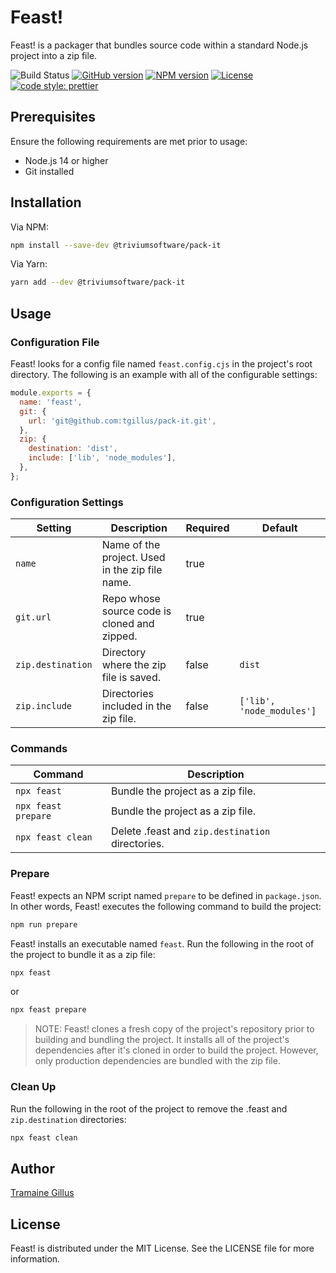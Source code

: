 # Feast!

Feast! is a packager that bundles source code within a standard Node.js project into a zip file.

![Build Status](https://github.com/tgillus/pack-it/actions/workflows/main.yml/badge.svg)
[![GitHub version](https://img.shields.io/github/package-json/v/tgillus/pack-it)](https://github.com/tgillus/pack-it#readme)
[![NPM version](https://img.shields.io/npm/v/@triviumsoftware/pack-it)](https://www.npmjs.com/package/@triviumsoftware/pack-it)
[![License](https://img.shields.io/npm/l/@triviumsoftware/pack-it)](https://github.com/tgillus/pack-it/blob/main/LICENSE)
[![code style: prettier](https://img.shields.io/badge/code_style-prettier-ff69b4.svg?style=flat-square)](https://github.com/prettier/prettier)

## Prerequisites

Ensure the following requirements are met prior to usage:

- Node.js 14 or higher
- Git installed

## Installation

Via NPM:

```bash
npm install --save-dev @triviumsoftware/pack-it
```

Via Yarn:

```bash
yarn add --dev @triviumsoftware/pack-it
```

## Usage

### Configuration File

Feast! looks for a config file named `feast.config.cjs` in the project's root directory. The following is an example with all of the configurable settings:

```javascript
module.exports = {
  name: 'feast',
  git: {
    url: 'git@github.com:tgillus/pack-it.git',
  },
  zip: {
    destination: 'dist',
    include: ['lib', 'node_modules'],
  },
};
```

### Configuration Settings

| Setting           | Description                                     | Required | Default                   |
| ----------------- | ----------------------------------------------- | -------- | ------------------------- |
| `name`            | Name of the project. Used in the zip file name. | true     |                           |
| `git.url`         | Repo whose source code is cloned and zipped.    | true     |                           |
| `zip.destination` | Directory where the zip file is saved.          | false    | `dist`                    |
| `zip.include`     | Directories included in the zip file.           | false    | `['lib', 'node_modules']` |

### Commands

| Command             | Description                                      |
| ------------------- | ------------------------------------------------ |
| `npx feast`         | Bundle the project as a zip file.                |
| `npx feast prepare` | Bundle the project as a zip file.                |
| `npx feast clean`   | Delete .feast and `zip.destination` directories. |

### Prepare

Feast! expects an NPM script named `prepare` to be defined in `package.json`. In other words, Feast! executes the following command to build the project:

```bash
npm run prepare
```

Feast! installs an executable named `feast`. Run the following in the root of the project to bundle it as a zip file:

```bash
npx feast
```

or

```bash
npx feast prepare
```

> NOTE: Feast! clones a fresh copy of the project's repository prior to building and bundling the project. It installs all of the project's dependencies after it's cloned in order to build the project. However, only production dependencies are bundled with the zip file.

### Clean Up

Run the following in the root of the project to remove the .feast and `zip.destination` directories:

```bash
npx feast clean
```

## Author

[Tramaine Gillus](https://tramaine.me)

## License

Feast! is distributed under the MIT License. See the LICENSE file for more information.
